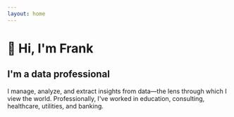 ```yaml
---
layout: home
---
```

# :wave: Hi, I'm Frank
## I'm a data professional

I manage, analyze, and extract insights from data—the lens through which I view the world. Professionally, I've worked in education, consulting, healthcare, utilities, and banking.
